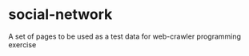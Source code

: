 social-network
==============

A set of pages to be used as a test data for web-crawler programming exercise
